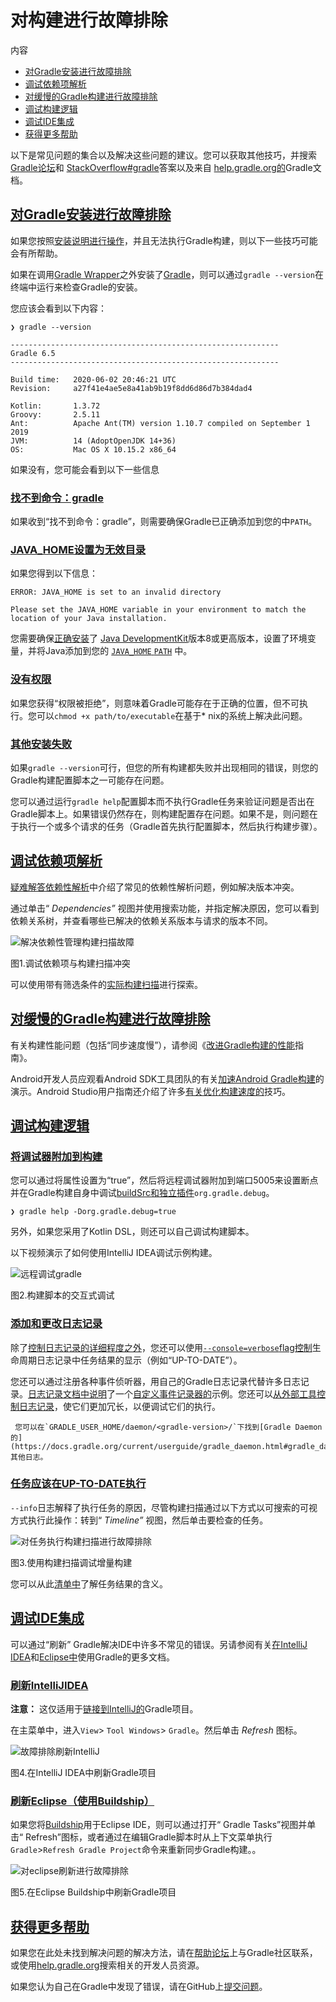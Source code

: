 # 对构建进行故障排除

内容

  * [对Gradle安装进行故障排除](#对Gradle安装进行故障排除)
  * [调试依赖项解析](#调试依赖项解析)
  * [对缓慢的Gradle构建进行故障排除](#对缓慢的Gradle构建进行故障排除)
  * [调试构建逻辑](#调试构建逻辑)
  * [调试IDE集成](#调试IDE集成)
  * [获得更多帮助](#获得更多帮助)

以下是常见问题的集合以及解决这些问题的建议。您可以获取其他技巧，并搜索[Gradle论坛](https://discuss.gradle.org/c/help-discuss)和
[StackOverflow#gradle](https://stackoverflow.com/questions/tagged/gradle)答案以及来自
[help.gradle.org的](https://help.gradle.org/)Gradle文档。

## [对Gradle安装进行故障排除](#对Gradle安装进行故障排除)

如果您按照[安装说明进行操作](https://docs.gradle.org/current/userguide/installation.html#installation)，并且无法执行Gradle构建，则以下一些技巧可能会有所帮助。

如果在调用[Gradle Wrapper](https://docs.gradle.org/current/userguide/gradle_wrapper.html#gradle_wrapper)之外安装了[Gradle](https://docs.gradle.org/current/userguide/gradle_wrapper.html#gradle_wrapper)，则可以通过`gradle --version`在终端中运行来检查Gradle的安装。

您应该会看到以下内容：

    
    
    ❯ gradle --version
    
    ------------------------------------------------------------
    Gradle 6.5
    ------------------------------------------------------------
    
    Build time:   2020-06-02 20:46:21 UTC
    Revision:     a27f41e4ae5e8a41ab9b19f8dd6d86d7b384dad4
    
    Kotlin:       1.3.72
    Groovy:       2.5.11
    Ant:          Apache Ant(TM) version 1.10.7 compiled on September 1 2019
    JVM:          14 (AdoptOpenJDK 14+36)
    OS:           Mac OS X 10.15.2 x86_64

如果没有，您可能会看到以下一些信息

### [找不到命令：gradle](#找不到命令：gradle)

如果收到“找不到命令：gradle”，则需要确保Gradle已正确添加到您的中`PATH`。

### [JAVA_HOME设置为无效目录](#JAVA_HOME设置为无效目录)

如果您得到以下信息：
    
    ERROR: JAVA_HOME is set to an invalid directory
    
    Please set the JAVA_HOME variable in your environment to match the location of your Java installation.

您需要确保[正确安装](https://www.java.com/en/download/help/index_installing.xml)了
[Java DevelopmentKit](https://jdk.java.net/)版本8或更高版本，设置了环境变量，并将Java添加到您的
[`JAVA_HOME` `PATH`](https://www.java.com/en/download/help/path.xml) 中。


### [没有权限](#没有权限)

如果您获得“权限被拒绝”，则意味着Gradle可能存在于正确的位置，但不可执行。您可以`chmod +x path/to/executable`在基于*
nix的系统上解决此问题。

### [其他安装失败](#其他安装失败)

如果`gradle --version`可行，但您的所有构建都失败并出现相同的错误，则您的Gradle构建配置脚本之一可能存在问题。

您可以通过运行`gradle help`配置脚本而不执行Gradle任务来验证问题是否出在Gradle脚本上。如果错误仍然存​​在，则构建配置存在问题。如果不是，则问题在于执行一个或多个请求的任务（Gradle首先执行配置脚本，然后执行构建步骤）。

## [调试依赖项解析](#调试依赖项解析)

[疑难解答依赖性解析](https://docs.gradle.org/current/userguide/viewing_debugging_dependencies.html)中介绍了常见的依赖性解析问题，例如解决版本冲突。

通过单击“ _Dependencies”_ 视图并使用搜索功能，并指定解决原因，您可以看到依赖关系树，并查看哪些已解决的依赖关系版本与请求的版本不同。

![解决依赖性管理构建扫描故障](img/troubleshooting-dependency-management-build-scan.png)

图1.调试依赖项与构建扫描冲突

可以使用带有筛选条件的[实际构建扫描](https://scans.gradle.com/s/sample/troubleshooting-userguide/dependencies?expandAll&filters=WzFd&toggled=W1swXSxbMF0sWzAsMF0sWzAsMV1d)进行探索。

## [对缓慢的Gradle构建进行故障排除](#对缓慢的Gradle构建进行故障排除)

有关构建性能问题（包括“同步速度慢”），请参阅《[改进Gradle构建的性能](https://guides.gradle.org/performance/)指南》。

Android开发人员应观看Android SDK工具团队的有关[加速Android Gradle构建](https://youtu.be/7ll-rkLCtyk)的演示。Android
Studio用户指南还介绍了许多[有关优化构建速度的](https://developer.android.com/studio/build/optimize-your-build.html)技巧。

## [调试构建逻辑](#调试构建逻辑)

### [将调试器附加到构建](#将调试器附加到构建)

您可以通过将属性设置为“true”，然后将远程调试器附加到端口5005来设置断点并在Gradle构建自身中调试[buildSrc和独立插件](https://docs.gradle.org/current/userguide/custom_plugins.html#sec:packaging_a_plugin)`org.gradle.debug`。

    ❯ gradle help -Dorg.gradle.debug=true

另外，如果您采用了Kotlin DSL，则还可以自己调试构建脚本。

以下视频演示了如何使用IntelliJ IDEA调试示例构建。

![远程调试gradle](img/remote-debug-gradle.gif)

图2.构建脚本的交互式调试

### [添加和更改日志记录](#添加和更改日志记录)

除了[控制日志记录的详细程度之外](https://docs.gradle.org/current/userguide/command_line_interface.html#sec:command_line_logging)，您还可以使用[`--console=verbose`flag控制](https://docs.gradle.org/current/userguide/command_line_interface.html#sec:command_line_customizing_log_format)生命周期日志记录中任务结果的显示（例如“UP-TO-DATE”）。

您还可以通过注册各种事件侦听器，用自己的Gradle日志记录代替许多日志记录。[日志记录文档中说明](https://docs.gradle.org/current/userguide/logging.html#sec:changing_what_gradle_logs)了一个[自定义事件记录器的](https://docs.gradle.org/current/userguide/logging.html#sec:changing_what_gradle_logs)示例。您还可以[从外部工具控制日志记录](https://docs.gradle.org/current/userguide/logging.html#sec:external_tools)，使它们更加冗长，以便调试它们的执行。

     您可以在`GRADLE_USER_HOME/daemon/<gradle-version>/`下找到[Gradle Daemon的](https://docs.gradle.org/current/userguide/gradle_daemon.html#gradle_daemon)其他日志。  
  
  
### [任务应该在UP-TO-DATE执行](#任务应该在UP-TO-DATE执行)

`--info`日志解释了执行任务的原因，尽管构建扫描通过以下方式以可搜索的可视方式执行此操作：转到“ _Timeline”_ 视图，然后单击要检查的任务。

![对任务执行构建扫描进行故障排除](img/troubleshooting-task-execution-build-scan.png)

图3.使用构建扫描调试增量构建

您可以从此[清单中](https://docs.gradle.org/current/userguide/more_about_tasks.html#sec:task_outcomes)了解任务结果的含义。

## [调试IDE集成](#调试IDE集成)

可以通过“刷新” Gradle解决IDE中许多不常见的错误。另请参阅有关[在IntelliJ IDEA](https://www.jetbrains.com/help/idea/gradle.html)和[Eclipse中](http://www.vogella.com/tutorials/EclipseGradle/article.html)使用Gradle的更多文档。

### [刷新IntelliJIDEA](#刷新IntelliJIDEA)

**注意：**
这仅适用于[链接到IntelliJ的](https://www.jetbrains.com/help/idea/gradle.html#link_gradle_project)Gradle项目。

在主菜单中，进入`View`> `Tool Windows`> `Gradle`。然后单击 _Refresh_ 图标。

![故障排除刷新IntelliJ](img/troubleshooting-refresh-intellij.png)

图4.在IntelliJ IDEA中刷新Gradle项目

### [刷新Eclipse（使用Buildship）](#刷新Eclipse（使用Buildship）)

如果您将[Buildship](https://projects.eclipse.org/projects/tools.buildship)用于Eclipse IDE，则可以通过打开“ Gradle Tasks”视图并单击“ Refresh”图标，或者通过在编辑Gradle脚本时从上下文菜单执行`Gradle`>`Refresh Gradle Project`命令来重新同步Gradle构建。。

![对eclipse刷新进行故障排除](img/troubleshooting-refresh-eclipse.png)

图5.在Eclipse Buildship中刷新Gradle项目

## [获得更多帮助](#获得更多帮助)

如果您在此处未找到解决问题的解决方法，请在[帮助论坛](https://discuss.gradle.org/c/help-discuss)上与Gradle社区联系，或使用[help.gradle.org](https://help.gradle.org/)搜索相关的开发人员资源。

如果您认为自己在Gradle中发现了错误，请在GitHub上[提交问题](https://github.com/gradle/gradle/issues)。

